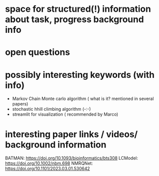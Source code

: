 # space for structured(!) information about task, progress background info


# open questions


# possibly interesting keywords (with info)
- Markov Chain Monte carlo algorithm ( what is it? mentioned in several papers)
- stochastic hhill climbing algorithm (-:-)
- streamlit for visualization ( recommended by Marco)


# interesting paper links / videos/ background information
BATMAN:    https://doi.org/10.1093/bioinformatics/bts308 
LCModel:   https://doi.org/10.1002/nbm.698 
NMRQNet:   https://doi.org/10.1101/2023.03.01.530642
